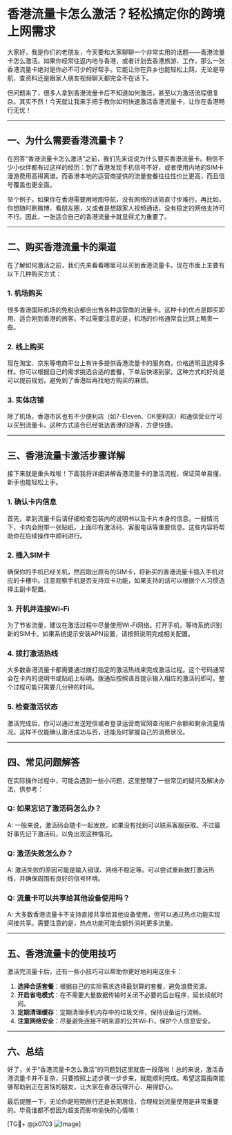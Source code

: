 # 香港流量卡怎么激活？轻松搞定你的跨境上网需求

大家好，我是你们的老朋友，今天要和大家聊聊一个非常实用的话题——香港流量卡怎么激活。如果你经常往返内地与香港，或者计划去香港旅游、工作，那么一张香港流量卡绝对是你必不可少的好帮手。它能让你在异乡也能轻松上网，无论是导航、查资料还是跟家人朋友视频聊天都完全不在话下。

但问题来了，很多人拿到香港流量卡后不知道如何激活，甚至以为激活流程很复杂。其实不然！今天就让我来手把手教你如何快速激活香港流量卡，让你在香港畅行无忧！

---

## 一、为什么需要香港流量卡？

在回答“香港流量卡怎么激活”之前，我们先来说说为什么要买香港流量卡。相信不少小伙伴都有过这样的经历：到了香港发现手机信号不好，或者使用内地的SIM卡漫游费用高得离谱。而香港本地的运营商提供的流量套餐往往性价比更高，而且信号覆盖也更全面。

举个例子，如果你在香港需要用地图导航，没有网络的话简直寸步难行。再比如，你想随时刷微博、看朋友圈，又或者是想跟家人视频通话，没有稳定的网络支持可不行。因此，一张适合自己的香港流量卡就显得尤为重要了。

---

## 二、购买香港流量卡的渠道

在了解如何激活之前，我们先来看看哪里可以买到香港流量卡。现在市面上主要有以下几种购买方式：

### 1. **机场购买**
很多香港国际机场的免税店都会出售各种运营商的流量卡。这种卡的优点是即买即用，适合刚到香港的旅客。不过需要注意的是，机场的价格通常会比网上略贵一些。

### 2. **线上购买**
现在淘宝、京东等电商平台上有许多提供香港流量卡的服务商，价格透明且选择多样。你可以根据自己的需求挑选合适的套餐，下单后快递到家。这种方式的好处是可以提前规划，避免到了香港后再找地方购买的麻烦。

### 3. **实体店铺**
除了机场，香港市区也有不少便利店（如7-Eleven、OK便利店）和通信营业厅可以买到流量卡。这种方式适合已经抵达香港的游客，方便快捷。

---

## 三、香港流量卡激活步骤详解

接下来就是重头戏啦！下面我将详细讲解香港流量卡的激活流程，保证简单易懂，新手也能轻松上手。

### 1. **确认卡内信息**
首先，拿到流量卡后请仔细检查包装内的说明书以及卡片本身的信息。一般情况下，卡内会附带一张贴纸，上面印有激活码、客服电话等重要信息。这些内容将帮助你在后续操作中顺利进行。

### 2. **插入SIM卡**
确保你的手机已经关机，然后取出原有的SIM卡，将新买的香港流量卡插入手机对应的卡槽中。注意观察手机是否支持双卡功能，如果支持的话可以根据个人习惯选择主副卡配置。

### 3. **开机并连接Wi-Fi**
为了节省流量，建议在激活过程中尽量使用Wi-Fi网络。打开手机，等待系统识别新的SIM卡。如果系统提示安装APN设置，请按照说明完成相关配置。

### 4. **拨打激活热线**
大多数香港流量卡都需要通过拨打指定的激活热线来完成激活过程。这个号码通常会在卡内的说明书或贴纸上标明。拨通后按照语音提示输入相应的激活码即可。整个过程可能只需要几分钟的时间。

### 5. **检查激活状态**
激活完成后，你可以通过发送短信或者登录运营商官网查询账户余额和剩余流量情况。这样不仅能确认激活成功与否，还能及时掌握自己的消费状况。

---

## 四、常见问题解答

在实际操作过程中，可能会遇到一些小问题，这里整理了一些常见的疑问及解决办法，供参考：

### Q: 如果忘记了激活码怎么办？
A: 一般来说，激活码会随卡一起发放，如果没有找到可以联系客服获取。不过最好事先记下激活码，以免出现这种情况。

### Q: 激活失败怎么办？
A: 激活失败的原因可能是输入错误、网络不稳定等。可以尝试重新拨打激活热线，并确保周围有良好的信号环境。

### Q: 流量卡可以共享给其他设备使用吗？
A: 大多数香港流量卡不支持直接共享给其他设备使用，但可以通过热点功能实现间接共享。需要注意的是，热点功能可能会额外消耗更多流量。

---

## 五、香港流量卡的使用技巧

激活完流量卡后，还有一些小技巧可以帮助你更好地利用这张卡：

1. **选择合适套餐**：根据自己的实际需求选择最划算的套餐，避免浪费资源。
2. **开启省电模式**：在不需要大量数据传输时关闭不必要的后台程序，延长续航时间。
3. **定期清理缓存**：定期清理手机内存中的垃圾文件，保持设备运行流畅。
4. **注意网络安全**：尽量避免连接不明来源的公共Wi-Fi，保护个人信息安全。

---

## 六、总结

好了，关于“香港流量卡怎么激活”的问题到这里就告一段落啦！总的来说，激活香港流量卡并不复杂，只要按照上述步骤一步步来，就能顺利完成。希望这篇指南能够帮助到正在苦恼的朋友，让大家在香港玩得开心、用得舒心。

最后提醒一下，无论你是短期旅行还是长期居住，合理规划流量使用是非常重要的。毕竟谁都不想因为超支而影响愉快的心情嘛！

[TG💪+ @jx0703 ![Image](https://github.com/user-attachments/assets/dbca1d08-cadb-493c-b0ec-ad6f7a83f270)]